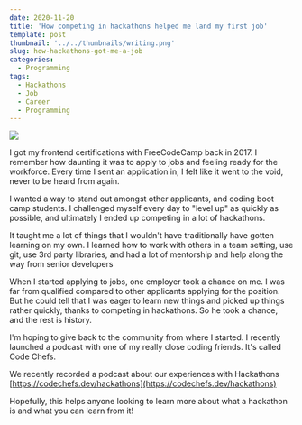 ```yaml
---
date: 2020-11-20
title: 'How competing in hackathons helped me land my first job'
template: post
thumbnail: '../../thumbnails/writing.png'
slug: how-hackathons-got-me-a-job
categories:
  - Programming
tags:
  - Hackathons
  - Job
  - Career
  - Programming
---
```


![](https://dev-to-uploads.s3.amazonaws.com/i/vc0600dwyav05r6h25kn.jpeg)

I got my frontend certifications with FreeCodeCamp back in 2017. I remember how daunting it was to apply to jobs and feeling ready for the workforce. Every time I sent an application in, I felt like it went to the void, never to be heard from again.

I wanted a way to stand out amongst other applicants, and coding boot camp students. I challenged myself every day to "level up" as quickly as possible, and ultimately I ended up competing in a lot of hackathons.

It taught me a lot of things that I wouldn't have traditionally have gotten learning on my own. I learned how to work with others in a team setting, use git, use 3rd party libraries, and had a lot of mentorship and help along the way from senior developers

When I started applying to jobs, one employer took a chance on me. I was far from qualified compared to other applicants applying for the position. But he could tell that I was eager to learn new things and picked up things rather quickly, thanks to competing in hackathons. So he took a chance, and the rest is history.

I'm hoping to give back to the community from where I started. I recently launched a podcast with one of my really close coding friends. It's called Code Chefs.

We recently recorded a podcast about our experiences with Hackathons
[https://codechefs.dev/hackathons](https://codechefs.dev/hackathons)

Hopefully, this helps anyone looking to learn more about what a hackathon is and what you can learn from it!